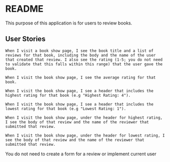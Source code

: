 # README

This purpose of this application is for users to review books.

## User Stories

```
When I visit a book show page, I see the book title and a list of reviews for that book, including the body and the name of the user that created that review. I also see the rating (1-5; you do not need to validate that this falls within this range) that the user gave the book.

When I visit the book show page, I see the average rating for that book.

When I visit the book show page, I see a header that includes the highest rating for that book (e.g "Highest Rating: 4").

When I visit the book show page, I see a header that includes the lowest rating for that book (e.g "Lowest Rating: 1").

When I visit the book show page, under the header for highest rating, I see the body of that review and the name of the reviewer that submitted that review.

When I visit the book show page, under the header for lowest rating, I see the body of that review and the name of the reviewer that submitted that review.
```

You do not need to create a form for a review or implement current user
